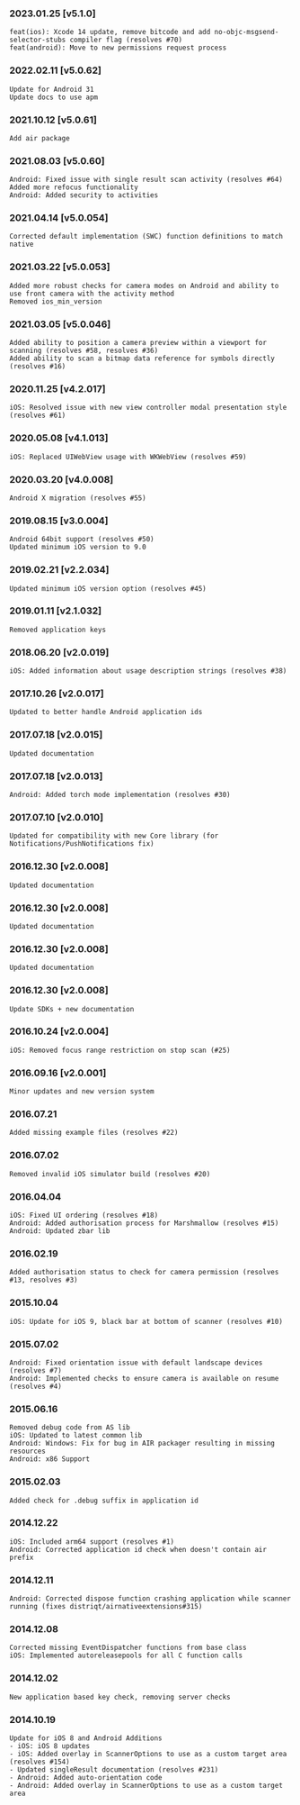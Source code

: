 ### 2023.01.25 [v5.1.0]

```
feat(ios): Xcode 14 update, remove bitcode and add no-objc-msgsend-selector-stubs compiler flag (resolves #70)
feat(android): Move to new permissions request process
```

### 2022.02.11 [v5.0.62]

```
Update for Android 31
Update docs to use apm
```

### 2021.10.12 [v5.0.61]

```
Add air package
```



### 2021.08.03 [v5.0.60]

```
Android: Fixed issue with single result scan activity (resolves #64)
Added more refocus functionality
Android: Added security to activities
```


### 2021.04.14 [v5.0.054]

```
Corrected default implementation (SWC) function definitions to match native
```


### 2021.03.22 [v5.0.053]

```
Added more robust checks for camera modes on Android and ability to use front camera with the activity method
Removed ios_min_version
```


### 2021.03.05 [v5.0.046]

```
Added ability to position a camera preview within a viewport for scanning (resolves #58, resolves #36)
Added ability to scan a bitmap data reference for symbols directly (resolves #16)
```


### 2020.11.25 [v4.2.017]

```
iOS: Resolved issue with new view controller modal presentation style (resolves #61)
```


### 2020.05.08 [v4.1.013]

```
iOS: Replaced UIWebView usage with WKWebView (resolves #59)
```


### 2020.03.20 [v4.0.008]

```
Android X migration (resolves #55)
```


### 2019.08.15 [v3.0.004]

```
Android 64bit support (resolves #50)
Updated minimum iOS version to 9.0
```


### 2019.02.21 [v2.2.034]

```
Updated minimum iOS version option (resolves #45)
```


### 2019.01.11 [v2.1.032]

```
Removed application keys
```


### 2018.06.20 [v2.0.019]

```
iOS: Added information about usage description strings (resolves #38)
```


### 2017.10.26 [v2.0.017]

```
Updated to better handle Android application ids
```


### 2017.07.18 [v2.0.015]

```
Updated documentation
```


### 2017.07.18 [v2.0.013]

```
Android: Added torch mode implementation (resolves #30)
```


### 2017.07.10 [v2.0.010]

```
Updated for compatibility with new Core library (for Notifications/PushNotifications fix)
```


### 2016.12.30 [v2.0.008]

```
Updated documentation
```


### 2016.12.30 [v2.0.008]

```
Updated documentation
```


### 2016.12.30 [v2.0.008]

```
Updated documentation
```


### 2016.12.30 [v2.0.008]

```
Update SDKs + new documentation
```


### 2016.10.24 [v2.0.004]

```
iOS: Removed focus range restriction on stop scan (#25)
```


### 2016.09.16 [v2.0.001]

```
Minor updates and new version system
```


###  2016.07.21

```
Added missing example files (resolves #22)
```


###  2016.07.02

```
Removed invalid iOS simulator build (resolves #20)
```


### 2016.04.04

```
iOS: Fixed UI ordering (resolves #18)
Android: Added authorisation process for Marshmallow (resolves #15)
Android: Updated zbar lib
```


### 2016.02.19

```
Added authorisation status to check for camera permission (resolves #13, resolves #3)
```


### 2015.10.04

```
iOS: Update for iOS 9, black bar at bottom of scanner (resolves #10)
```



### 2015.07.02

```
Android: Fixed orientation issue with default landscape devices (resolves #7)
Android: Implemented checks to ensure camera is available on resume (resolves #4)
```


### 2015.06.16

```
Removed debug code from AS lib
iOS: Updated to latest common lib
Android: Windows: Fix for bug in AIR packager resulting in missing resources
Android: x86 Support
```


### 2015.02.03

```
Added check for .debug suffix in application id
```


### 2014.12.22

```
iOS: Included arm64 support (resolves #1) 
Android: Corrected application id check when doesn't contain air prefix
```


### 2014.12.11

```
Android: Corrected dispose function crashing application while scanner running (fixes distriqt/airnativeextensions#315)
```


### 2014.12.08

```
Corrected missing EventDispatcher functions from base class
iOS: Implemented autoreleasepools for all C function calls
```


### 2014.12.02

```
New application based key check, removing server checks
```


### 2014.10.19

```
Update for iOS 8 and Android Additions
- iOS: iOS 8 updates
- iOS: Added overlay in ScannerOptions to use as a custom target area (resolves #154)
- Updated singleResult documentation (resolves #231)
- Android: Added auto-orientation code
- Android: Added overlay in ScannerOptions to use as a custom target area
```
